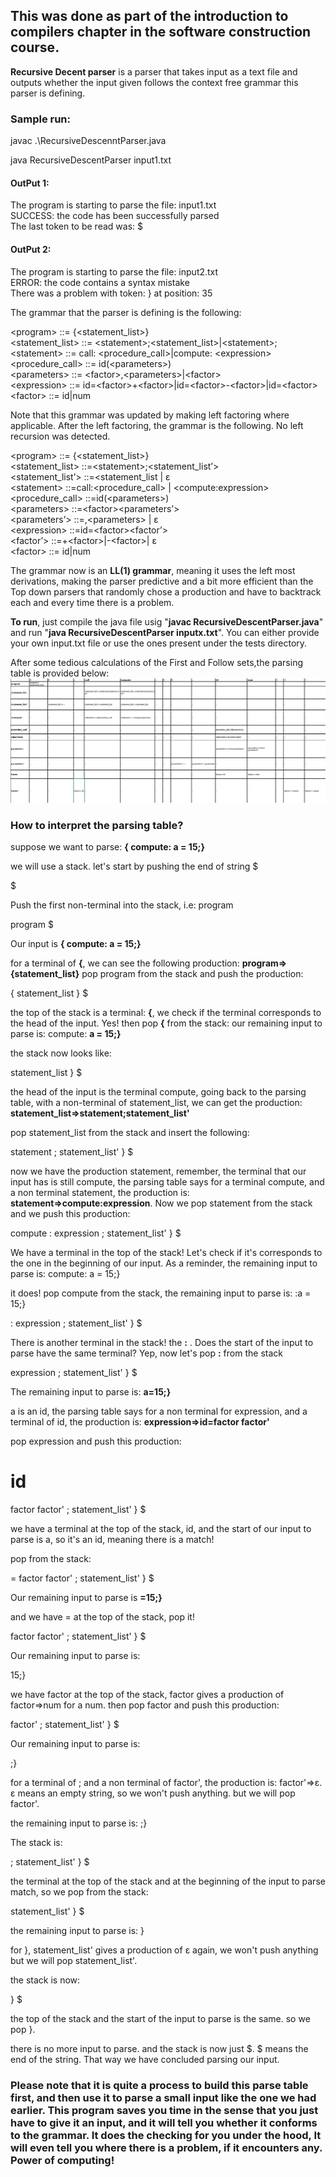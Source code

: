 ## This was done as part of the introduction to compilers chapter in the software construction course. 

**Recursive Decent parser** is a parser that takes input as a text file and outputs whether the input given follows the context free grammar this parser is defining.

### Sample run:

javac .\RecursiveDescenntParser.java

java RecursiveDescentParser input1.txt

#### OutPut 1:  
The program is starting to parse the file: input1.txt  </br>
SUCCESS: the code has been successfully parsed  </br>
The last token to be read was: $   </br>

#### OutPut 2:
The program is starting to parse the file: input2.txt   </br>
ERROR: the code contains a syntax mistake   </br>
There was a problem with token: } at position: 35   </br>




The grammar that the parser is defining is the following:

&lt;program&gt; 		    ::= {&lt;statement_list&gt;} </br>
&lt;statement_list&gt; 	    ::= &lt;statement&gt;;&lt;statement_list&gt;|&lt;statement&gt;; </br> 
&lt;statement&gt; 		    ::= call: &lt;procedure_call&gt;|compute: &lt;expression&gt;  </br>
&lt;procedure_call&gt;	        ::= id(&lt;parameters&gt;)  </br>
&lt;parameters&gt;		    ::= &lt;factor&gt;,&lt;parameters&gt;|&lt;factor&gt;   </br>
&lt;expression&gt; 		    ::= id=&lt;factor&gt;+&lt;factor&gt;|id=&lt;factor>-&lt;factor&gt;|id=&lt;factor&gt;  </br>
&lt;factor&gt; 		        ::= id|num


Note that this grammar was updated by making left factoring where applicable. After the left factoring, the grammar is the following.
No left recursion was detected.

&lt;program>     		    ::= {&lt;statement_list&gt;}   </br>
&lt;statement_list>	        ::=&lt;statement&gt;;&lt;statement_list’&gt;   </br>
&lt;statement_list’>	    ::=&lt;statement_list | ε    </br>
&lt;statement>		        ::=call:&lt;procedure_call&gt; | &lt;compute:expression&gt;    </br>
&lt;procedure_call>	        ::=id(&lt;parameters&gt;)   </br>
&lt;parameters>		        ::=&lt;factor>&lt;parameters’&gt;   </br>
&lt;parameters’>		    ::=,&lt;parameters&gt; | ε    </br>
&lt;expression>		        ::=id=&lt;factor>&lt;factor’&gt;    </br>
&lt;factor’>		        ::=+&lt;factor&gt;|-&lt;factor&gt;| ε    </br>
&lt;factor>		            ::= id|num    </br>

The grammar now is an **LL(1) grammar**, meaning it uses the left most derivations, making the parser predictive and a bit more efficient than the Top down parsers that randomly chose a production and have to backtrack each and every time there is a problem.


**To run**, just compile the java file usig "**javac RecursiveDescentParser.java**" and run "**java RecursiveDescentParser inputx.txt**". You can either provide your own input.txt file or use the ones present under the tests directory.


After some tedious calculations of the First and Follow sets,the parsing table is provided below:
![alt text](ParsingTable.png)


### How to interpret the parsing table?

suppose we want to parse: **{ compute: a = 15;}**

we will use a stack. let's start by pushing the end of string $


$

Push the first non-terminal into the stack, i.e: program


program
$

Our input is **{ compute: a = 15;}**

for a terminal of **{**, we can see the following production: **program=>{statement_list}** pop program from the stack and push the production:

{
statement_list
}
$

the top of the stack is a terminal: **{**, we check if the terminal corresponds to the head of the input. Yes! then pop **{** from the stack: our remaining input to parse is: compute: **a = 15;}**

the stack now looks like:


statement_list
}
$

the head of the input is the terminal compute, going back to the parsing table, with a non-terminal of statement_list, we can get the production: **statement_list=>statement;statement_list'**

pop statement_list from the stack and insert the following:

statement
;
statement_list'
}
$

now we have the production statement, remember, the terminal that our input has is still compute, the parsing table says for a terminal compute, and a non terminal statement, the production is: **statement=>compute:expression**. Now we pop statement from the stack and we push this production:

compute
:
expression
;
statement_list'
}
$


We have a terminal in the top of the stack! Let's check if it's corresponds to the one in the beginning of our input. As a reminder, the remaining input to parse is: compute: a = 15;}

it does! pop compute from the stack, the remaining input to parse is: :a = 15;}

:
expression
;
statement_list'
}
$


There is another  terminal in the stack! the **:** . Does the start of the input to parse have the same terminal? Yep, now let's pop **:** from the stack

expression
;
statement_list'
}
$

The remaining input to parse is: **a=15;}**

a is an id, the parsing table says for a non terminal for expression, and a terminal of id, the production is: **expression=>id=factor factor'**

pop expression and push this production:

id
=
factor
factor'
;
statement_list'
}
$

we have a terminal at the top of the stack, id, and the start of our input to parse is a, so it's an id, meaning there is a match!

pop from the stack:

=
factor
factor'
;
statement_list'
}
$
 

Our remaining input to parse is **=15;}**

and we have = at the top of the stack, pop it!

factor
factor'
;
statement_list'
}
$

Our remaining input to parse is:

15;}

we have factor at the top of the stack, factor gives a production of factor=>num for a num. then pop factor and push this production:

factor'
;
statement_list'
}
$ 

Our remaining input to parse is:

;}

for a terminal of ; and a non terminal of factor', the production is: factor'=>ε. ε means an empty string, so we won't push anything. but we will pop factor'.

the remaining input to parse is:   ;}

The stack is: 

;
statement_list'
}
$

the terminal at the top of the stack and at the beginning of the input to parse match, so we pop from the stack:

statement_list'
}
$

the remaining input to parse is:    }

for }, statement_list' gives a production of ε again, we won't push anything but we will pop statement_list'.


the stack is now:

}
$

the top of the stack and the start of the input to parse is the same. so we pop }.

there is no more input to parse. and the stack is now just $. $ means the end of the string. That way we have concluded parsing our input.


### Please note that it is quite a process to build this parse table first, and then use it to parse a small input like the one we had earlier. This program saves you time in the sense that you just have to give it an input, and it will tell you whether it conforms to the grammar. It does the checking for you under the hood, It will even tell you where there is a problem, if it encounters any. Power of computing!

